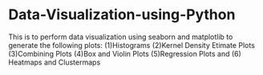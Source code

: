 # Data-Visualization-using-Python

This is to perform data visualization using seaborn and matplotlib to generate the following plots:
(1)Histograms (2)Kernel Density Etimate Plots (3)Combining Plots (4)Box and Violin Plots (5)Regression Plots and (6) Heatmaps and Clustermaps
